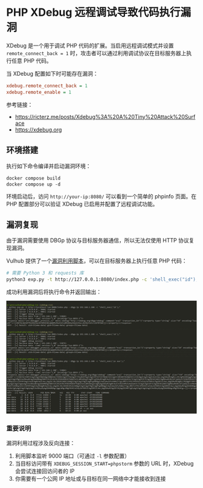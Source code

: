 # PHP XDebug 远程调试导致代码执行漏洞

XDebug 是一个用于调试 PHP 代码的扩展。当启用远程调试模式并设置 `remote_connect_back = 1` 时，攻击者可以通过利用调试协议在目标服务器上执行任意 PHP 代码。

当 XDebug 配置如下时可能存在漏洞：

```ini
xdebug.remote_connect_back = 1
xdebug.remote_enable = 1
```

参考链接：

- <https://ricterz.me/posts/Xdebug%3A%20A%20Tiny%20Attack%20Surface>
- <https://xdebug.org>

## 环境搭建

执行如下命令编译并启动漏洞环境：

```
docker compose build
docker compose up -d
```

环境启动后，访问 `http://your-ip:8080/` 可以看到一个简单的 phpinfo 页面。在 PHP 配置部分可以验证 XDebug 已启用并配置了远程调试功能。

## 漏洞复现

由于漏洞需要使用 DBGp 协议与目标服务器通信，所以无法仅使用 HTTP 协议复现漏洞。

Vulhub 提供了一个[漏洞利用脚本](exp.py)，可以在目标服务器上执行任意 PHP 代码：

```bash
# 需要 Python 3 和 requests 库
python3 exp.py -t http://127.0.0.1:8080/index.php -c 'shell_exec("id");'
```

成功利用漏洞后将执行命令并返回输出：

![](1.png)

### 重要说明

漏洞利用过程涉及反向连接：

1. 利用脚本监听 9000 端口（可通过 `-l` 参数配置）
2. 当目标访问带有 `XDEBUG_SESSION_START=phpstorm` 参数的 URL 时，XDebug 会尝试连接回访问者的 IP
3. 你需要有一个公网 IP 地址或与目标在同一网络中才能接收到连接
